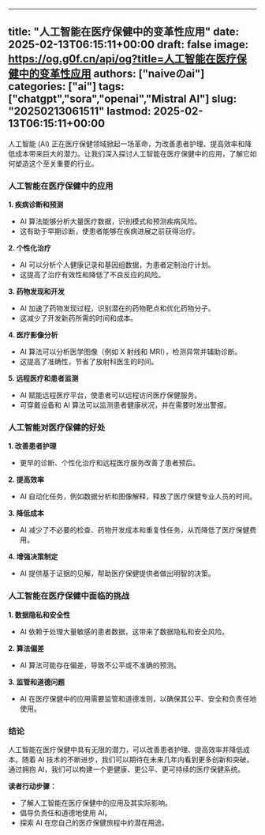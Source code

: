 
---
title: "人工智能在医疗保健中的变革性应用"
date: 2025-02-13T06:15:11+00:00
draft: false
image: https://og.g0f.cn/api/og?title=人工智能在医疗保健中的变革性应用
authors: ["naiveのai"]
categories: ["ai"]
tags: ["chatgpt","sora","openai","Mistral AI"]
slug: "20250213061511"
lastmod: 2025-02-13T06:15:11+00:00
---
人工智能 (AI) 正在医疗保健领域掀起一场革命，为改善患者护理、提高效率和降低成本带来巨大的潜力。让我们深入探讨人工智能在医疗保健中的应用，了解它如何塑造这个至关重要的行业。

### 人工智能在医疗保健中的应用

**1. 疾病诊断和预测**

* AI 算法能够分析大量医疗数据，识别模式和预测疾病风险。
* 这有助于早期诊断，使患者能够在疾病进展之前获得治疗。

**2. 个性化治疗**

* AI 可以分析个人健康记录和基因组数据，为患者定制治疗计划。
* 这提高了治疗有效性和降低了不良反应的风险。

**3. 药物发现和开发**

* AI 加速了药物发现过程，识别潜在的药物靶点和优化药物分子。
* 这减少了开发新药所需的时间和成本。

**4. 医疗影像分析**

* AI 算法可以分析医学图像（例如 X 射线和 MRI），检测异常并辅助诊断。
* 这提高了准确性，节省了放射科医生的时间。

**5. 远程医疗和患者监测**

* AI 赋能远程医疗平台，使患者可以远程访问医疗保健服务。
* 可穿戴设备和 AI 算法可以监测患者健康状况，并在需要时发出警报。

### 人工智能对医疗保健的好处

**1. 改善患者护理**

* 更早的诊断、个性化治疗和远程医疗服务改善了患者预后。

**2. 提高效率**

* AI 自动化任务，例如数据分析和图像解释，释放了医疗保健专业人员的时间。

**3. 降低成本**

* AI 减少了不必要的检查、药物开发成本和重复性任务，从而降低了医疗保健费用。

**4. 增强决策制定**

* AI 提供基于证据的见解，帮助医疗保健提供者做出明智的决策。

### 人工智能在医疗保健中面临的挑战

**1. 数据隐私和安全性**

* AI 依赖于处理大量敏感的患者数据，这带来了数据隐私和安全风险。

**2. 算法偏差**

* AI 算法可能存在偏差，导致不公平或不准确的预测。

**3. 监管和道德问题**

* AI 在医疗保健中的应用需要监管和道德准则，以确保其公平、安全和负责任地使用。

### 结论

人工智能在医疗保健中具有无限的潜力，可以改善患者护理、提高效率并降低成本。随着 AI 技术的不断进步，我们可以期待在未来几年内看到更多创新和突破。通过拥抱 AI，我们可以构建一个更健康、更公平、更可持续的医疗保健系统。

**读者行动步骤：**

* 了解人工智能在医疗保健中的应用及其实际影响。
* 倡导负责任和道德地使用 AI。
* 探索 AI 在您自己的医疗保健旅程中的潜在用途。